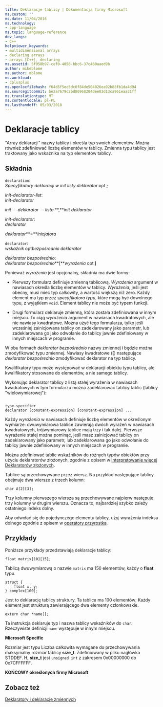 ```yaml
---
title: Deklaracje tablicy | Dokumentacja firmy Microsoft
ms.custom: ''
ms.date: 11/04/2016
ms.technology:
- cpp-language
ms.topic: language-reference
dev_langs:
- C++
helpviewer_keywords:
- multidimensional arrays
- declaring arrays
- arrays [C++], declaring
ms.assetid: 5f958b97-cef0-4058-bbc6-37c460aaed9b
author: mikeblome
ms.author: mblome
ms.workload:
- cplusplus
ms.openlocfilehash: f64d5f5ec5dc0f84de504026ea92b88fb1da4d94
ms.sourcegitcommit: be2a7679c2bd80968204dee03d13ca961eaa31ff
ms.translationtype: MT
ms.contentlocale: pl-PL
ms.lasthandoff: 05/03/2018
---
```

# <a name="array-declarations"></a>Deklaracje tablicy
"Array deklaracji" nazwy tablicy i określa typ swoich elementów. Można również zdefiniować liczbę elementów w tablicy. Zmienna typu tablicy jest traktowany jako wskaźnika na typ elementów tablicy.  
  
## <a name="syntax"></a>Składnia  
 `declaration`:  
 *Specyfikatory deklaracji w init listy deklarator* opt **;**  
  
 *init-declarator-list*:  
 *init-declarator*  
  
 *init — deklarator — lista* **,***init deklarator*   
  
 *init-declarator*:  
 *declarator*  
  
 *deklarator***=***inicjatora*  
  
 `declarator`:  
 *wskaźnik* opt*bezpośrednio deklarator*  
  
 *deklarator bezpośrednio*:  
 *deklarator bezpośrednio***[***wyrażenia* opt **]**   
  
 Ponieważ *wyrażenia* jest opcjonalny, składnia ma dwie formy:  
  
-   Pierwszy formularz definiuje zmienną tablicową. *Wyrażenia* argument w nawiasach określa liczbę elementów w tablicy. *Wyrażenia*, jeśli jest obecny, musi mieć typ całkowity, a wartość większą niż zero. Każdy element ma typ przez *specyfikatora typu*, które mogą być dowolnego typu, z wyjątkiem `void`. Element tablicy nie może być typem funkcji.  
  
-   Drugi formularz deklaruje zmienną, która została zdefiniowana w innym miejscu. To ciąg *wyrażenia* argument w nawiasach kwadratowych, ale nie nawiasy kwadratowe. Można użyć tego formularza, tylko jeśli wcześniej zainicjowana tablicy on zadeklarowany jako parametr, lub zadeklarowana go jako odwołanie do tablicy jawnie zdefiniowany w innych miejscach w programie.  
  
 W obu formach *deklarator bezpośrednio* nazwy zmiennej i będzie można zmodyfikować typu zmiennej. Nawiasy kwadratowe (**[**) następujące *deklarator bezpośrednio* zmodyfikować deklarator na typ tablicy.  
  
 Kwalifikatory typu może występować w deklaracji obiektu typu tablicy, ale kwalifikatory stosowane do elementów, a nie samego tablicy.  
  
 Wykonując deklarator tablicy z listą stałej wyrażenia w nawiasach kwadratowych w tym formularzu można zadeklarować tablicy tablic (tablicy "wielowymiarowej"):  
  
```  
  
type-specifier  
declarator [constant-expression] [constant-expression] ...  
```  
  
 Każdy *wyrażenia* w nawiasach definiuje liczbę elementów w określonym wymiarze: dwuwymiarowa tablice zawierają dwóch wyrażeń w nawiasach kwadratowych, trójwymiarowy tablice mają trzy i tak dalej. Pierwsze wyrażenie stałej można pominąć, jeśli masz zainicjować tablicy on zadeklarowany jako parametr, lub zadeklarowana go jako odwołanie do tablicy jawnie zdefiniowany w innych miejscach w programie.  
  
 Można zdefiniować tablic wskaźników do różnych typów obiektów przy użyciu deklaratorów złożonych, zgodnie z opisem w [interpretowanie więcej Deklaratorów złożonych](../c-language/interpreting-more-complex-declarators.md).  
  
 Tablice są przechowywane przez wiersz. Na przykład następujące tablicy obejmuje dwa wiersze z trzech kolumn:  
  
```  
char A[2][3];  
```  
  
 Trzy kolumny pierwszego wiersza są przechowywane najpierw następuje trzy kolumny w drugim wierszu. Oznacza to, najbardziej szybko zależy ostatniego indeks dolny.  
  
 Aby odwołać się do pojedynczego elementu tablicy, użyj wyrażenia indeksu dolnego zgodnie z opisem w [operatory przyrostka](../c-language/postfix-operators.md).  
  
## <a name="examples"></a>Przykłady  
 Poniższe przykłady przedstawiają deklaracje tablicy:  
  
```  
float matrix[10][15];  
```  
  
 Tablicą dwuwymiarową o nazwie `matrix` ma 150 elementów, każdy o **float** typu.  
  
```  
struct {  
    float x, y;  
} complex[100];  
```  
  
 Jest to deklarację tablicy struktury. Ta tablica ma 100 elementów; Każdy element jest strukturą zawierającego dwa elementy członkowskie.  
  
```  
extern char *name[];  
```  
  
 Ta instrukcja deklaruje typ i nazwa tablicy wskaźników do `char`. Rzeczywiste definicji `name` występuje w innym miejscu.  
  
 **Microsoft Specific**  
  
 Rozmiar jest typu Liczba całkowita wymagane do przechowywania maksymalny rozmiar tablicy **size_t**. Zdefiniowany w pliku nagłówka STDDEF. H, **size_t** jest `unsigned int` z zakresem 0x00000000 do 0x7CFFFFFF.  
  
 **KOŃCOWY określonych firmy Microsoft**  
  
## <a name="see-also"></a>Zobacz też  
 [Deklaratory i deklaracje zmiennych](../c-language/declarators-and-variable-declarations.md)